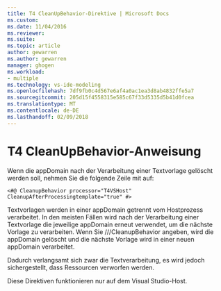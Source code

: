 ```yaml
---
title: T4 CleanUpBehavior-Direktive | Microsoft Docs
ms.custom: 
ms.date: 11/04/2016
ms.reviewer: 
ms.suite: 
ms.topic: article
author: gewarren
ms.author: gewarren
manager: ghogen
ms.workload:
- multiple
ms.technology: vs-ide-modeling
ms.openlocfilehash: 7df9fb0c4d567e6af4a0ac1ea3d8ab4832ffe5a7
ms.sourcegitcommit: 205d15f4558315e585c67f33d5335d5b41d0fcea
ms.translationtype: MT
ms.contentlocale: de-DE
ms.lasthandoff: 02/09/2018
---
```

# <a name="t4-cleanupbehavior-directive"></a>T4 CleanUpBehavior-Anweisung
Wenn die appDomain nach der Verarbeitung einer Textvorlage gelöscht werden soll, nehmen Sie die folgende Zeile mit auf:  
  
```  
<#@ CleanupBehavior processor="T4VSHost" CleanupAfterProcessingtemplate="true" #>  
```  
  
 Textvorlagen werden in einer appDomain getrennt vom Hostprozess verarbeitet. In den meisten Fällen wird nach der Verarbeitung einer Textvorlage die jeweilige appDomain erneut verwendet, um die nächste Vorlage zu verarbeiten. Wenn Sie ///CleanupBehavior angeben, wird die appDomain gelöscht und die nächste Vorlage wird in einer neuen appDomain verarbeitet.  
  
 Dadurch verlangsamt sich zwar die Textverarbeitung, es wird jedoch sichergestellt, dass Ressourcen verworfen werden.  
  
 Diese Direktiven funktionieren nur auf dem Visual Studio-Host.